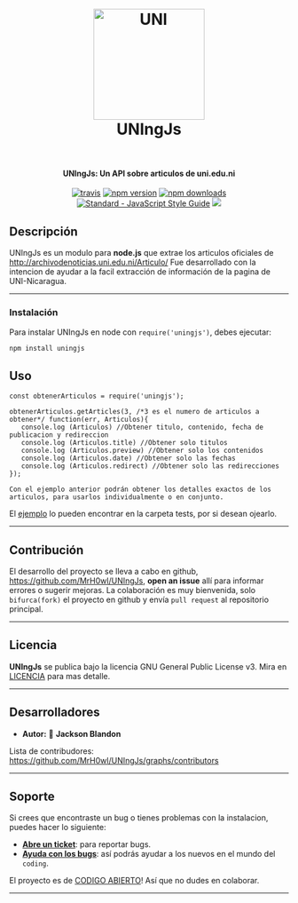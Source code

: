 <h1 align="center">
  <br>
  <a href="https://uni.edu.ni"><img src="https://upload.wikimedia.org/wikipedia/commons/f/f2/Logo_UNI_%281%29.png" alt="UNI" width="200"></a>
  <br>
  UNIngJs
  <br>
  <br>
</h1>

<h4 align="center">UNIngJs: Un API sobre articulos de uni.edu.ni</h4>

<p align="center">
  <a href="https://github.com/MrH0wl/UNIngJs"><img src="https://img.shields.io/badge/repo-github-brightgreen" alt="travis"></a>
  <a href="https://www.npmjs.com/package/uningjs"><img src="https://img.shields.io/npm/v/uningjs" alt="npm version"></a>
  <a href="https://www.npmjs.com/package/uningjs"><img src="https://img.shields.io/npm/dm/uningjs" alt="npm downloads"></a>
  <a href="https://standardjs.com"><img src="https://img.shields.io/badge/code_style-standard-brightgreen.svg" alt="Standard - JavaScript Style Guide"></a>
  <a href="https://www.twitter.com/SecMare"><img src="https://img.shields.io/twitter/follow/SecMare?label=Contacto&style=social"></a>
</p>

## Descripción

UNIngJs es un modulo para **node.js** que extrae los articulos oficiales de http://archivodenoticias.uni.edu.ni/Articulo/
Fue desarrollado con la intencion de ayudar a la facil extracción de información de la pagina de UNI-Nicaragua.

---
### Instalación

Para instalar UNIngJs en node con `require('uningjs')`, debes ejecutar:

```bash
npm install uningjs
```


## Uso

```
const obtenerArticulos = require('uningjs');
 
obtenerArticulos.getArticles(3, /*3 es el numero de articulos a obtener*/ function(err, Articulos){
   console.log (Articulos) //Obtener titulo, contenido, fecha de publicacion y redireccion
   console.log (Articulos.title) //Obtener solo titulos
   console.log (Articulos.preview) //Obtener solo los contenidos
   console.log (Articulos.date) //Obtener solo las fechas
   console.log (Articulos.redirect) //Obtener solo las redirecciones
});

```

```
Con el ejemplo anterior podrán obtener los detalles exactos de los articulos, para usarlos individualmente o en conjunto.
```

El [ejemplo](tests/prueba.js) lo pueden encontrar en la carpeta tests, por si desean ojearlo.

---
## Contribución

El desarrollo del proyecto se lleva a cabo en github, https://github.com/MrH0wl/UNIngJs,
**open an issue** allí para informar errores o sugerir mejoras. La colaboración es muy bienvenida, solo `bifurca(fork)` el proyecto en github y envía `pull request` al repositorio principal.

---
## Licencia

**UNIngJs** se publica bajo la licencia GNU General Public License v3. Mira en [LICENCIA](LICENSE) para mas detalle.

---

## Desarrolladores
  - **Autor:**
  👤 **Jackson Blandon**


Lista de contribudores: https://github.com/MrH0wl/UNIngJs/graphs/contributors

---
## Soporte
Si crees que encontraste un bug o tienes problemas con la instalacion, puedes hacer lo siguiente:

- **[Abre un ticket](https://github.com/webtorrent/webtorrent/issues/new)**: para reportar bugs.
- **[Ayuda con los bugs](https://github.com/webtorrent/webtorrent/issues?state=open)**: así podrás ayudar a los nuevos en el mundo del `coding`.

El proyecto es de [CODIGO ABIERTO](https://github.com/webtorrent/.github/blob/master/CONTRIBUTING.md)! Así que no dudes en colaborar.

---
